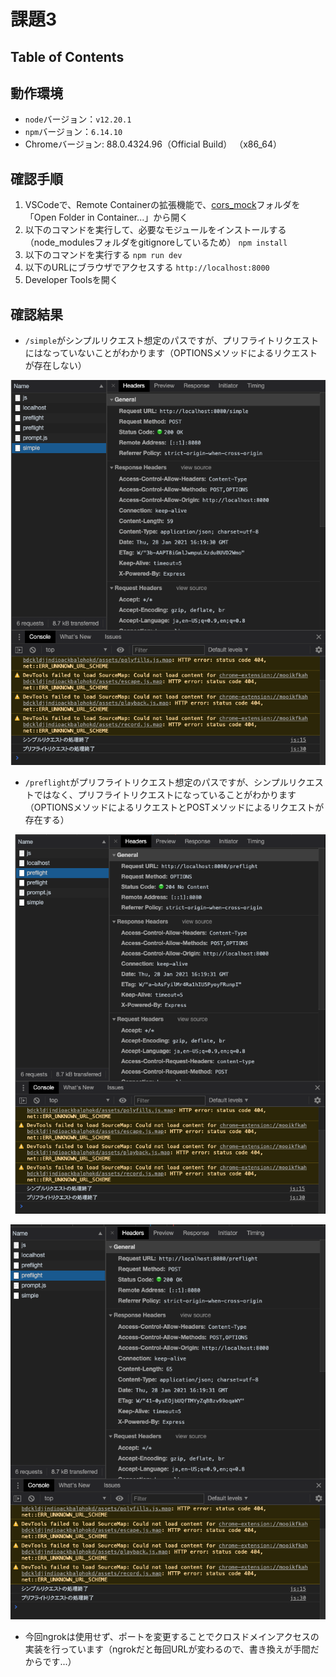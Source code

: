 # 課題3

## Table of Contents
<!-- START doctoc -->
<!-- END doctoc -->

## 動作環境

- `node`バージョン：`v12.20.1`
- `npm`バージョン：`6.14.10`
- Chromeバージョン: 88.0.4324.96（Official Build） （x86_64）

## 確認手順

1. VSCodeで、Remote Containerの拡張機能で、[cors_mock](../cors_mock)フォルダを「Open Folder in Container...」から開く
2. 以下のコマンドを実行して、必要なモジュールをインストールする（node_modulesフォルダをgitignoreしているため）
   `npm install`
3. 以下のコマンドを実行する
   `npm run dev`
4. 以下のURLにブラウザでアクセスする
   `http://localhost:8000`
5. Developer Toolsを開く

## 確認結果

- `/simple`がシンプルリクエスト想定のパスですが、プリフライトリクエストにはなっていないことがわかります（OPTIONSメソッドによるリクエストが存在しない）

![](../../../../assets/cors_simple_request_result.png)

- `/preflight`がプリフライトリクエスト想定のパスですが、シンプルリクエストではなく、プリフライトリクエストになっていることがわかります（OPTIONSメソッドによるリクエストとPOSTメソッドによるリクエストが存在する）

![](../../../../assets/cors_preflight_request_options_result.png)

![](../../../../assets/cors_preflight_request_post_result.png)

- 今回ngrokは使用せず、ポートを変更することでクロスドメインアクセスの実装を行っています（ngrokだと毎回URLが変わるので、書き換えが手間だからです...）